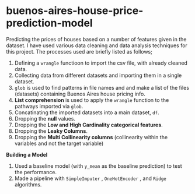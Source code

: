 # buenos-aires-house-price-prediction-model
Predicting the prices of houses based on a number of features given in the dataset. 
I have used various data cleaning and data analysis techniques for this project. The processes used are briefly listed as follows;
1. Defining a `wrangle` functioon to import the csv file, with already cleaned data. 
2. Collecting data from different datasets and importing them in a single dataset.
3. `glob` is used to find patterns in file names and and make a list of the files (datasets) containing Buenos Aires house pricing info.
4. **List comprehension** is used to apply the `wrangle` function to the pathways imported via `glob`.
5.  Concatinating the imported datasets into a main dataset, `df`.
6.  Dropping the **null** values.
7.  Dropping the **Low and High Cardinality categorical features**.
8.  Dropping the **Leaky Columns**.
9.  Dropping the **Multi Collinearity columns** (collinearity within the variables and not the target variable)

 **Building a Model**
 1. Used a baseline model (with `y_mean` as the baseline prediction)  to test the performance.
 2. Made a pipeline with `SimpleImputer` , `OneHotEncoder` , and `Ridge` algorithms.
